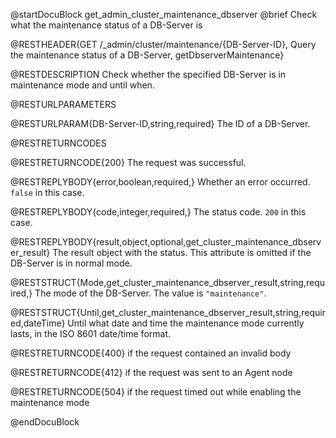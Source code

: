 
@startDocuBlock get_admin_cluster_maintenance_dbserver
@brief Check what the maintenance status of a DB-Server is

@RESTHEADER{GET /_admin/cluster/maintenance/{DB-Server-ID}, Query the maintenance status of a DB-Server, getDbserverMaintenance}

@RESTDESCRIPTION
Check whether the specified DB-Server is in maintenance mode and until when.

@RESTURLPARAMETERS

@RESTURLPARAM{DB-Server-ID,string,required}
The ID of a DB-Server.

@RESTRETURNCODES

@RESTRETURNCODE{200}
The request was successful.

@RESTREPLYBODY{error,boolean,required,}
Whether an error occurred. `false` in this case.

@RESTREPLYBODY{code,integer,required,}
The status code. `200` in this case.

@RESTREPLYBODY{result,object,optional,get_cluster_maintenance_dbserver_result}
The result object with the status. This attribute is omitted if the DB-Server
is in normal mode.

@RESTSTRUCT{Mode,get_cluster_maintenance_dbserver_result,string,required,}
The mode of the DB-Server. The value is `"maintenance"`.

@RESTSTRUCT{Until,get_cluster_maintenance_dbserver_result,string,required,dateTime}
Until what date and time the maintenance mode currently lasts, in the
ISO 8601 date/time format.

@RESTRETURNCODE{400}
if the request contained an invalid body

@RESTRETURNCODE{412}
if the request was sent to an Agent node

@RESTRETURNCODE{504}
if the request timed out while enabling the maintenance mode

@endDocuBlock
